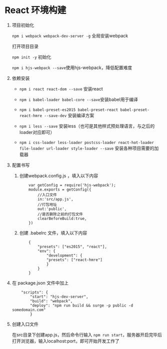 # React 环境构建

1. 项目初始化

    ` npm i webpack webpack-dev-server -g ` 全局安装webpack

    打开项目目录

    ` npm init -y ` 初始化

    ` npm i hjs-webpack --save `使用hjs-webpack，降低配置难度

    
2. 依赖安装

    - ` npm i react react-dom --save ` 安装react 

    - ` npm i babel-loader babel-core --save `安装babel用于编译

    - ` npm i babel-preset-es2015 babel-preset-react babel-preset-react-hmre --save-dev ` 安装编译方案

    - ` npm i less --save ` 安装less（也可是其他样式预处理语言，与之后的loader对应即可）

    - ` npm i css-loader less-loader postcss-loader react-hot-loader file-loader url-loader style-loader --save ` 安装各种项目需要的加载器

3. 配置书写

    1. 创建webpack.config.js ，填入以下内容

        ```
            var getConfig = require('hjs-webpack');
            module.exports = getConfig({
                //入口文件
                in:'src/app.js',
                //打包地址
                out:'public',
                //是否删除之前的打包文件
                clearBeforeBuild:true,
            })
         ```
    2. 创建 .babelrc 文件，填入以下内容
        ```
            {
                "presets": ["es2015", "react"],
                "env": {
                    "development": {
                    "presets": ["react-hmre"]
                    }
                }
            }
        ```
4. 在 package.json 文件中加上
    ```
        "scripts": {
            "start": "hjs-dev-server",
            "build": "webpack",
            "deploy": "npm run build && surge -p public -d somedomain.com"
            }
    ```
5. 创建入口文件

    在src目录下创建app.js，然后命令行输入 ` npm run start `，服务器开启完毕后打开浏览器，输入localhost:port，即可开始开发工作了


